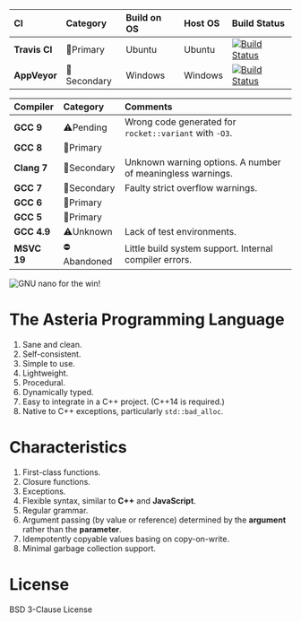 |CI            |Category                   |Build on OS  |Host OS  |Build Status     |
|:-------------|:--------------------------|:------------|:--------|:----------------|
|**Travis CI** |:1st_place_medal:Primary   |Ubuntu       |Ubuntu   |[![Build Status](https://travis-ci.org/lhmouse/asteria.svg?branch=master)](https://travis-ci.org/lhmouse/asteria) |
|**AppVeyor**  |:2nd_place_medal:Secondary |Windows      |Windows  |[![Build Status](https://ci.appveyor.com/api/projects/status/github/lhmouse/asteria?branch=master&svg=true)](https://ci.appveyor.com/project/lhmouse/asteria) |

|Compiler    |Category                   |Comments                                                    |
|:-----------|:--------------------------|:-----------------------------------------------------------|
|**GCC 9**   |:warning:Pending           |Wrong code generated for `rocket::variant` with `-O3`.      |
|**GCC 8**   |:1st_place_medal:Primary   |                                                            |
|**Clang 7** |:2nd_place_medal:Secondary |Unknown warning options. A number of meaningless warnings.  |
|**GCC 7**   |:2nd_place_medal:Secondary |Faulty strict overflow warnings.                            |
|**GCC 6**   |:1st_place_medal:Primary   |                                                            |
|**GCC 5**   |:1st_place_medal:Primary   |                                                            |
|**GCC 4.9** |:warning:Unknown           |Lack of test environments.                                  |
|**MSVC 19** |:no_entry:Abandoned        |Little build system support. Internal compiler errors.      |

![GNU nano for the win!](https://raw.githubusercontent.com/lhmouse/poseidon/master/gnu-nano-ftw.png)

# The Asteria Programming Language

1. Sane and clean.
2. Self-consistent.
3. Simple to use.
4. Lightweight.
5. Procedural.
6. Dynamically typed.
7. Easy to integrate in a C++ project. (C++14 is required.)
8. Native to C++ exceptions, particularly `std::bad_alloc`.

# Characteristics

1. First-class functions.
2. Closure functions.
3. Exceptions.
4. Flexible syntax, similar to **C++** and **JavaScript**.
5. Regular grammar.
6. Argument passing (by value or reference) determined by the **argument** rather than the **parameter**.
7. Idempotently copyable values basing on copy-on-write.
8. Minimal garbage collection support.

# License

BSD 3-Clause License
